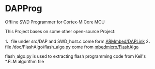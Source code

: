 # DAPProg
Offline SWD Programmer for Cortex-M Core MCU

This Project bases on some other open-source Project:

1、file under src/DAP and SWD_host.c come form [ARMmbed/DAPLink](https://github.com/ARMmbed/DAPLink)
2、file /doc/FlashAlgo/flash_algo.py come from [mbedmicro/FlashAlgo](https://github.com/mbedmicro/FlashAlgo)

flash_algo.py is used to extracting flash programming code from Keil's *.FLM algorithm file
